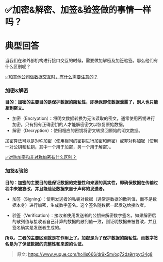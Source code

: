 # ✅加密&解密、加签&验签做的事情一样吗？


# 典型回答

当我们在和外部机构进行接口交互的时候，需要做加解密及加签验签。那么他们有什么区别呢？

[✅和其他公司做数据交互时，有什么需要注意的？](https://www.yuque.com/hollis666/dr9x5m/kvcbk5lotrqc8yi8?view=doc_embed)


### 加密&解密

**目的：加密的主要目的是保护数据的隐私性，即确保即使数据泄露了，别人也只能拿到密文。**

- 加密（Encryption）：将明文数据转换为无法读取的密文，通常使用密钥进行加密。只有拥有正确密钥的人才能解密密文以恢复原始数据。
- 解密（Decryption）：使用相应的密钥将密文转换回原始的明文数据。

加密算法可以是对称加密（使用相同的密钥进行加密和解密）或非对称加密（使用一对公钥和私钥，其中一个用于加密，另一个用于解密）。

[✅对称加密和非对称加密有什么区别？](https://www.yuque.com/hollis666/dr9x5m/reb5c7?view=doc_embed)


### 加签&验签

**目的：加签的主要目的是保证数据的完整性和来源的真实性，即确保数据在传输过程中未被篡改，并且能验证数据来自于声称的发送者。**

- 加签（Signing）：使用发送者的私钥对数据（通常是数据的散列值，而不是数据本身）进行加密，生成数字签名。这个签名随数据一起发送给接收者。

- 验签（Verification）：接收者使用发送者的公钥来解密数字签名，如果解密后的散列值与接收者自己计算的数据的散列值一致，则证明数据未被篡改，并且签名确实是发送者生成的。

**所以，二者的主要区别就是在作用上了。加密是为了保护数据的隐私性，而数字签名是为了保证数据的完整性和来源的认证。**


> 原文: <https://www.yuque.com/hollis666/dr9x5m/oq72da9rrpyt34g8>